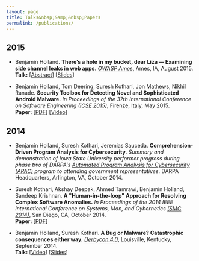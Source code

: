 ```yaml
---
layout: page
title: Talks&nbsp;&amp;&nbsp;Papers
permalink: /publications/
---
```


## 2015

- Benjamin Holland. **There’s a hole in my bucket, dear Liza — Examining side channel leaks in web apps.** *[OWASP Ames](https://owaspames.org/2015/08/07/augusts-meeting-theres-a-hole-in-my-bucket-dear-liza-examining-side-channel-leaks-in-web-apps/)*, Ames, IA, August 2015.<br/>
**Talk:** [<a href="#" class="toggle-abstract">Abstract</a>]&nbsp;[[Slides](../slides/Examining_Side_Channel_Leaks_in_Web_Apps.pdf)]
<p class="abstract" style="display:none;">
Think twice before you optimize that code! You might just give away the farm. Side channel attacks were traditionally used to reverse engineer cryptographic hardware circuits using power analysis, but more recently timing information is being used to deduce the sensitive inner workings of software. The steady stream of side channel exploits coming out academia and the security community continue to demonstrate the seriousness of the problem and DARPA's current Space/Time Analysis for Cybersecurity (STAC) program indicates that we need a solution now. Let’s take a look at a few real examples of information leakage through side channel attacks in web apps and learn to spot them together. If there's a hole in your bucket, then fix it, dear Henry.
</p>

- Benjamin Holland, Tom Deering, Suresh Kothari, Jon Mathews, Nikhil Ranade. **Security Toolbox for Detecting Novel and Sophisticated Android Malware.** *In Proceedings of the 37th International Conference on Software Engineering [(ICSE 2015)](http://2015.icse-conferences.org/)*, Firenze, Italy, May 2015.<br/>
**Paper:** [[PDF](../papers/Security_Toolbox_for_Detecting_Novel_and_Sophisticated_Android_Malware.pdf)]&nbsp;[[Video](https://www.youtube.com/watch?v=WhcoAX3HiNU)]

## 2014

- Benjamin Holland, Suresh Kothari, Jeremias Sauceda.  **Comprehension-Driven Program Analysis for Cybersecurity**. *Summary and demonstration of Iowa State University performer progress during phase two of DARPA's [Automated Program Analysis for Cybersecurity (APAC)](http://www.darpa.mil/program/automated-program-analysis-for-cybersecurity) program to attending government representatives*. DARPA Headquarters, Arlington, VA, October 2014.

- Suresh Kothari, Akshay Deepak, Ahmed Tamrawi, Benjamin Holland, Sandeep Krishnan. **A "Human-in-the-loop" Approach for Resolving Complex Software Anomalies.** *In Proceedings of the 2014 IEEE International Conference on Systems, Man, and Cybernetics [(SMC 2014)](http://smc2014.org/)*, San Diego, CA, October 2014.<br/>
**Paper:** [[PDF](../papers/A_Human-in-the-loop_Approach_for_Resolving_Complex_Software_Anomalies.pdf)]

- Benjamin Holland, Suresh Kothari. **A Bug or Malware? Catastrophic consequences either way.** *[Derbycon 4.0](https://www.derbycon.com/schedule_2014/)*, Louisville, Kentucky, September 2014.<br/>
**Talk:** [[Video](https://www.youtube.com/watch?v=3J4D7YJ1IE4)]&nbsp;[[Slides](../slides/A_Bug_or_Malware.pdf)]
